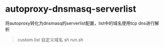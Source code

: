 autoproxy-dnsmasq-serverlist
============================

将autoproxy转化为dnsmasq的serverlist配置，list中的域名使用tcp dns进行解析

> custom.list 自定义域名
> sh run.sh
